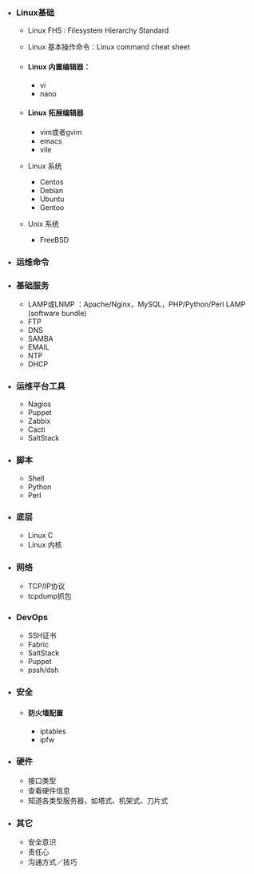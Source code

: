 - ### Linux基础
  - Linux FHS : Filesystem Hierarchy Standard
  - Linux 基本操作命令：Linux command cheat sheet

  - #### Linux 内置编辑器：
    - vi
    - nano

  - #### Linux 拓展编辑器
    - vim或者gvim
    - emacs
    - vile

  - Linux 系统
    - Centos
    - Debian
    - Ubuntu
    - Gentoo

  - Unix 系统
    - FreeBSD
   
- ### 运维命令

- ### 基础服务
  - LAMP或LNMP ：Apache/Nginx，MySQL，PHP/Python/Perl LAMP (software bundle)
  - FTP
  - DNS
  - SAMBA
  - EMAIL
  - NTP
  - DHCP

- ### 运维平台工具
  - Nagios
  - Puppet
  - Zabbix
  - Cacti
  - SaltStack

- ### 脚本
  - Shell
  - Python
  - Perl

- ### 底层
  - Linux C
  - Linux 内核

- ### 网络
  - TCP/IP协议
  - tcpdump抓包

- ### DevOps
  - SSH证书
  - Fabric
  - SaltStack
  - Puppet
  - pssh/dsh

- ### 安全
  - #### 防火墙配置
    - iptables
    - ipfw

- ### 硬件
  - 接口类型
  - 查看硬件信息
  - 知道各类型服务器，如塔式、机架式、刀片式

- ### 其它
  - 安全意识
  - 责任心
  - 沟通方式／技巧
